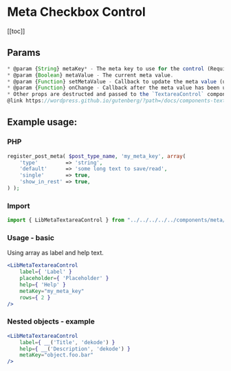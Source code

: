 # Meta Checkbox Control

[[toc]]
## Params

```js
* @param {String} metaKey* - The meta key to use for the control (Required).
* @param {Boolean} metaValue - The current meta value.
* @param {Function} setMetaValue - Callback to update the meta value (used by HOC).
* @param {Function} onChange - Callback after the meta value has been updated.
* Other props are destructed and passed to the `TextareaControl` component.
@link https://wordpress.github.io/gutenberg/?path=/docs/components-textareacontrol--docs
```

## Example usage:

### PHP

```php
register_post_meta( $post_type_name, 'my_meta_key', array(
	'type'         => 'string',
	'default'      => 'some long text to save/read',
	'single'       => true,
	'show_in_rest' => true,
) );
```

### Import
```jsx
import { LibMetaTextareaControl } from "../../../../../components/meta/index.js"; // or where the file is for you.
```

### Usage - basic

Using array as label and help text.
```jsx
<LibMetaTextareaControl
	label={ 'Label' }
	placeholder={ 'Placeholder' }
	help={ 'Help' }
	metaKey="my_meta_key"
	rows={ 2 }
/>
```


### Nested objects - example

```jsx
<LibMetaTextareaControl
	label={ __('Title', 'dekode') }
	help={ __('Description', 'dekode') }
	metaKey="object.foo.bar"
/>
```